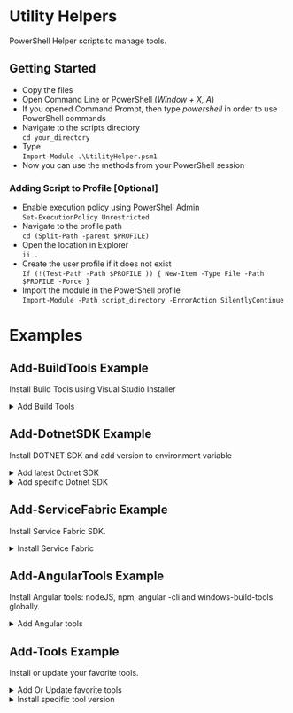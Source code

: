 # Utility Helpers

PowerShell Helper scripts to manage tools.

## Getting Started

* Copy the files
* Open Command Line or PowerShell (*Window + X, A*)
* If you opened Command Prompt, then type *powershell* in order to use PowerShell commands
* Navigate to the scripts directory <br />`cd your_directory`
* Type <br />`Import-Module .\UtilityHelper.psm1`
* Now you can use the methods from your PowerShell session

### Adding Script to Profile [Optional]

* Enable execution policy using PowerShell Admin <br /> `Set-ExecutionPolicy Unrestricted`
* Navigate to the profile path <br />`cd (Split-Path -parent $PROFILE)`
* Open the location in Explorer <br />`ii .`
* Create the user profile if it does not exist <br />`If (!(Test-Path -Path $PROFILE )) { New-Item -Type File -Path $PROFILE -Force }`
* Import the module in the PowerShell profile <br />`Import-Module -Path script_directory -ErrorAction SilentlyContinue`

# Examples

## Add-BuildTools Example
Install Build Tools using Visual Studio Installer
<details>
   <summary>Add Build Tools</summary>
   <p>Add-BuildTools</p>
</details>

## Add-DotnetSDK Example
Install DOTNET SDK and add version to environment variable
<details>
   <summary>Add latest Dotnet SDK</summary>
   <p>Add-DotnetSDK</p>
</details>
<details>
   <summary>Add specific Dotnet SDK</summary>
   <p>Add-DotnetSDK -Version 2.2</p>
</details>

## Add-ServiceFabric Example
Install Service Fabric SDK.
<details>
   <summary>Install Service Fabric</summary>
   <p>Add-ServiceFabric</p>
</details>

## Add-AngularTools Example
Install Angular tools: nodeJS, npm, angular -cli and windows-build-tools globally.
<details>
   <summary>Add Angular tools</summary>
   <p>Add-AngularTools</p>
</details>

## Add-Tools Example
Install or update your favorite tools.
<details>
   <summary>Add Or Update favorite tools</summary>
   <p>Add-Tools -Tools 'googlechrome', 'firefox', '7zip.install', 'putty.install', 'git', 'notepadplusplus.install'</p>
</details>
<details>
   <summary>Install specific tool version</summary>
   <p>Add-Tools -Tools 'git.install' -Version '2.10'</p>
</details>
